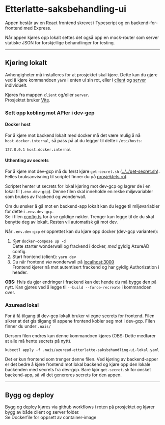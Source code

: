 # Etterlatte-saksbehandling-ui

Appen består av en React frontend skrevet i Typescript og en backend-for-frontend med Express.

Når appen kjøres opp lokalt settes det også opp en mock-router som server statiske JSON for forskjellige behandlinger 
for testing.

---

## Kjøring lokalt

Avhengigheter må installeres for at prosjektet skal kjøre. Dette kan du gjøre ved å kjøre kommandoen `yarn` i enten 
ui sin rot, eller i [client](./client) og [server](./server) individuelt.

Kjøres fra mappen `client` og/eller `server`. \
Prosjektet bruker [Vite](https://vitejs.dev/).

### Sett opp kobling mot APIer i dev-gcp

#### Docker host

For å kjøre mot backend lokalt med docker må det være mulig å nå `host.docker.internal`, så pass på at du legger til 
dette i `/etc/hosts`:

`127.0.0.1 host.docker.internal`


#### Uthenting av secrets

For å kjøre mot dev-gcp må du først kjøre `get-secret.sh` ([../../get-secret.sh](../../get-secret.sh)). \
Felles bruksanvisning til scriptet finner du på [prosjektets rot](../..). 

Scriptet henter ut secrets for lokal kjøring mot dev-gcp og lagrer de i en lokal fil (`.env.dev-gcp`). 
Denne filen skal inneholde en rekke miljøvariabler som brukes av frackend og wonderwall. 

Om du ønsker å gå mot en backend-app lokalt kan du legge til miljøvariabler for dette i `.env.dev-gcp`. \
Se i filen [config.ts](./server/src/config/config.ts) for å se gyldige nøkler. Trenger kun legge til de 
du skal benytte deg av lokalt. Resten vil automatisk gå mot dev.

Når `.env.dev-gcp` er opprettet kan du kjøre opp docker (dev-gcp varianten):

1. Kjør `docker-compose up -d` \
   Dette starter wonderwall og frackend i docker, _med_ gyldig AzureAD config.
2. Start frontend (client):
   `yarn dev`
3. Du når frontend *via* wonderwall på [localhost:3000](http://localhost:3000) \
   Frontend kjører nå mot autentisert frackend og har gyldig Authorization i header.

**OBS:** Hvis du gjør endringer i frackend kan det hende du må bygge den på nytt. Kan gjøres ved å legge til
`--build --force-recreate` i kommandoen over.


### Azuread lokal

For å få tilgang til dev-gcp lokalt bruker vi egne secrets for frontend. Filen sikrer at det gis tilgang til appene 
frontend kobler seg mot i dev-gcp. Filen finner du under `.nais/`

Dersom filen endres kan denne kommandoen kjøres (OBS: Dette medfører at alle må hente secrets på nytt). 

```
kubectl apply -f .nais/azuread-etterlatte-saksbehandling-ui-lokal.yaml
```

Det er kun frontend som trenger denne filen. Ved kjøring av backend-apper er det bedre å kjøre frontend mot lokal
backend og kjøre opp den lokale backenden med secrets fra dev-gcp. Bare kjør `get-secret.sh` for ønsket backend-app,
så vil det genereres secrets for den appen.

---

## Bygg og deploy
Bygg og deploy kjøres via github workflows i roten på prosjektet
og kjører bygg av både client og server folder. \
Se Dockerfile for oppsett av container-image